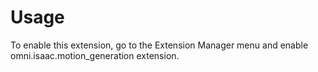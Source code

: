 # Usage

To enable this extension, go to the Extension Manager menu and enable omni.isaac.motion_generation extension.

